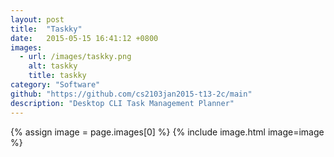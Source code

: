 ```yaml
---
layout: post
title:  "Taskky"
date:   2015-05-15 16:41:12 +0800
images:
  - url: /images/taskky.png
    alt: taskky
    title: taskky
category: "Software"
github: "https://github.com/cs2103jan2015-t13-2c/main"
description: "Desktop CLI Task Management Planner"
---
```


{% assign image = page.images[0] %} 
{% include image.html image=image %}

